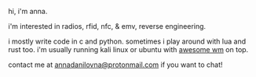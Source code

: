 hi, i'm anna. 

i'm interested in radios, rfid, nfc, & emv, reverse engineering.

i mostly write code in c and python. sometimes i play around with 
lua and rust too. i'm usually running kali linux or ubuntu with 
[awesome wm](https://awesomewm.org/) on top.

contact me at annadanilovna@protonmail.com if you want to chat!

<!---
annadanilovna/annadanilovna is a ✨ special ✨ repository because its `README.md` (this file) appears on your GitHub profile.
You can click the Preview link to take a look at your changes.
--->
